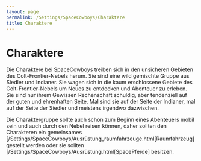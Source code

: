 ```yaml
---
layout: page
permalink: /Settings/SpaceCowboys/Charaktere
title: Charaktere
---
```


# Charaktere

Die Charaktere bei SpaceCowboys treiben sich in den unsicheren Gebieten des Colt-Frontier-Nebels herum. Sie sind eine wild gemischte Gruppe aus Siedler und Indianer. Sie wagen sich in die kaum erschlossene Gebiete des Colt-Frontier-Nebels um Neues zu entdecken und Abenteuer zu erleben. Sie sind nur ihrem Gewissen Rechenschaft schuldig, aber tendenziell auf der guten und ehrenhaften Seite. Mal sind sie auf der Seite der Indianer, mal auf der Seite der Siedler und meistens irgendwo dazwischen.

Die Charaktergruppe sollte auch schon zum Beginn eines Abenteuers mobil sein und auch durch den Nebel reisen können, daher sollten den Charakteren ein gemeinsames [/Settings/SpaceCowboys/Ausrüstung_raumfahrzeuge.html[Raumfahrzeug] gestellt werden oder sie sollten [/Settings/SpaceCowboys/Ausrüstung.html[SpacePferde] besitzen.
